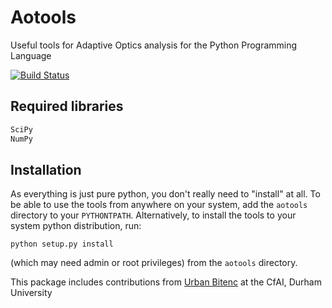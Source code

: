 Aotools
=========

Useful tools for Adaptive Optics analysis for the Python Programming Language

[![Build Status](https://travis-ci.org/soapy/aotools.svg?branch=master)](https://travis-ci.org/soapy/aotools)

Required libraries
------------------

```python
SciPy
NumPy
```


Installation
------------

As everything is just pure python, you don't really need to "install" at all. To be able to use the tools from anywhere on your system, add the `aotools` directory to your `PYTHONTPATH`. Alternatively, to install the tools to your system python distribution, run:

    python setup.py install

(which may need admin or root privileges) from the `aotools` directory.

This package includes contributions from [Urban Bitenc](https://www.dur.ac.uk/physics/staff/profiles/?id=11418) at the CfAI, Durham University

